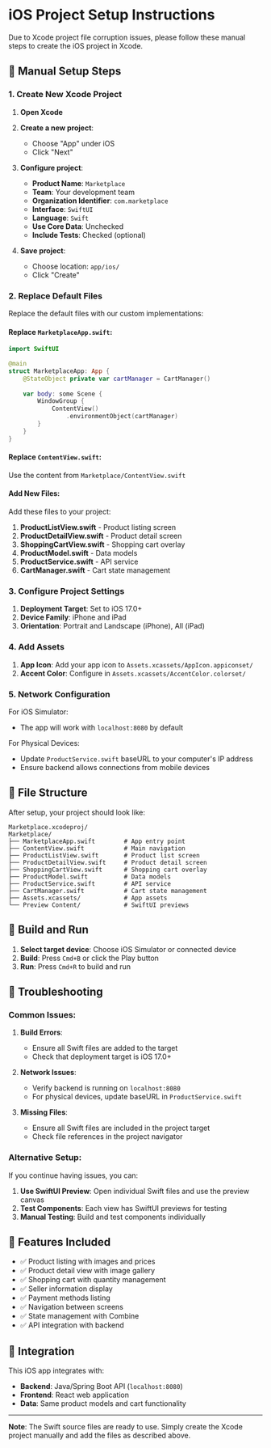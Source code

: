 # iOS Project Setup Instructions

Due to Xcode project file corruption issues, please follow these manual steps to create the iOS project in Xcode.

## 🚀 Manual Setup Steps

### 1. Create New Xcode Project

1. **Open Xcode**
2. **Create a new project**:
   - Choose "App" under iOS
   - Click "Next"

3. **Configure project**:
   - **Product Name**: `Marketplace`
   - **Team**: Your development team
   - **Organization Identifier**: `com.marketplace`
   - **Interface**: `SwiftUI`
   - **Language**: `Swift`
   - **Use Core Data**: Unchecked
   - **Include Tests**: Checked (optional)

4. **Save project**:
   - Choose location: `app/ios/`
   - Click "Create"

### 2. Replace Default Files

Replace the default files with our custom implementations:

#### Replace `MarketplaceApp.swift`:
```swift
import SwiftUI

@main
struct MarketplaceApp: App {
    @StateObject private var cartManager = CartManager()
    
    var body: some Scene {
        WindowGroup {
            ContentView()
                .environmentObject(cartManager)
        }
    }
}
```

#### Replace `ContentView.swift`:
Use the content from `Marketplace/ContentView.swift`

#### Add New Files:
Add these files to your project:

1. **ProductListView.swift** - Product listing screen
2. **ProductDetailView.swift** - Product detail screen  
3. **ShoppingCartView.swift** - Shopping cart overlay
4. **ProductModel.swift** - Data models
5. **ProductService.swift** - API service
6. **CartManager.swift** - Cart state management

### 3. Configure Project Settings

1. **Deployment Target**: Set to iOS 17.0+
2. **Device Family**: iPhone and iPad
3. **Orientation**: Portrait and Landscape (iPhone), All (iPad)

### 4. Add Assets

1. **App Icon**: Add your app icon to `Assets.xcassets/AppIcon.appiconset/`
2. **Accent Color**: Configure in `Assets.xcassets/AccentColor.colorset/`

### 5. Network Configuration

For iOS Simulator:
- The app will work with `localhost:8080` by default

For Physical Devices:
- Update `ProductService.swift` baseURL to your computer's IP address
- Ensure backend allows connections from mobile devices

## 📁 File Structure

After setup, your project should look like:

```
Marketplace.xcodeproj/
Marketplace/
├── MarketplaceApp.swift        # App entry point
├── ContentView.swift           # Main navigation
├── ProductListView.swift       # Product list screen
├── ProductDetailView.swift     # Product detail screen
├── ShoppingCartView.swift      # Shopping cart overlay
├── ProductModel.swift          # Data models
├── ProductService.swift        # API service
├── CartManager.swift           # Cart state management
├── Assets.xcassets/            # App assets
└── Preview Content/            # SwiftUI previews
```

## 🔧 Build and Run

1. **Select target device**: Choose iOS Simulator or connected device
2. **Build**: Press `Cmd+B` or click the Play button
3. **Run**: Press `Cmd+R` to build and run

## 🐛 Troubleshooting

### Common Issues:

1. **Build Errors**:
   - Ensure all Swift files are added to the target
   - Check that deployment target is iOS 17.0+

2. **Network Issues**:
   - Verify backend is running on `localhost:8080`
   - For physical devices, update baseURL in `ProductService.swift`

3. **Missing Files**:
   - Ensure all Swift files are included in the project target
   - Check file references in the project navigator

### Alternative Setup:

If you continue having issues, you can:

1. **Use SwiftUI Preview**: Open individual Swift files and use the preview canvas
2. **Test Components**: Each view has SwiftUI previews for testing
3. **Manual Testing**: Build and test components individually

## 📱 Features Included

- ✅ Product listing with images and prices
- ✅ Product detail view with image gallery
- ✅ Shopping cart with quantity management
- ✅ Seller information display
- ✅ Payment methods listing
- ✅ Navigation between screens
- ✅ State management with Combine
- ✅ API integration with backend

## 🔗 Integration

This iOS app integrates with:
- **Backend**: Java/Spring Boot API (`localhost:8080`)
- **Frontend**: React web application
- **Data**: Same product models and cart functionality

---

**Note**: The Swift source files are ready to use. Simply create the Xcode project manually and add the files as described above. 